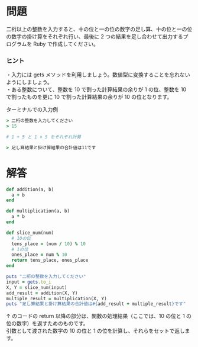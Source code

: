 # 問題

二桁以上の整数を入力すると、十の位と一の位の数字の足し算、十の位と一の位の数字の掛け算をそれぞれ行い、最後に 2 つの結果を足し合わせて出力するプログラムを Ruby で作成してください。

### ヒント

・入力には gets メソッドを利用しましょう。数値型に変換することを忘れないようにしましょう。  
・ある整数について、整数を 10 で割った計算結果の余りが 1 の位、整数を 10 で割ったものを更に 10 で割った計算結果の余りが 10 の位となります。

ターミナルでの入力例

```Ruby
> 二桁の整数を入力してください
> 15

# 1 + 5 と 1 × 5 をそれぞれ計算

> 足し算結果と掛け算結果の合計値は11です
```

# 解答

```Ruby
def addition(a, b)
  a + b
end

def multiplication(a, b)
  a * b
end

def slice_num(num)
  # 10の位
  tens_place = (num / 10) % 10
  # 1の位
  ones_place = num % 10
  return tens_place, ones_place
end

puts "二桁の整数を入力してください"
input = gets.to_i
X, Y = slice_num(input)
add_result = addition(X, Y)
multiple_result = multiplication(X, Y)
puts "足し算結果と掛け算結果の合計値は#{add_result + multiple_result}です"

```

↑ のコードの return 以降の部分は、関数の処理結果（ここでは、10 の位と 1 の位の数字）を返すためのものです。  
引数として渡された数字の 10 の位と 1 の位を計算し、それらをセットで返します。
